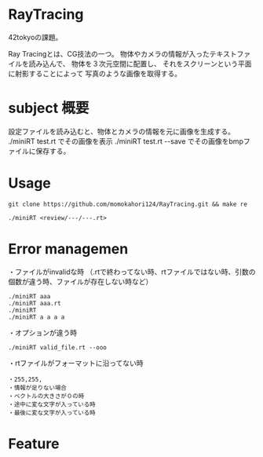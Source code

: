 # RayTracing

42tokyoの課題。

Ray Tracingとは、CG技法の一つ。
物体やカメラの情報が入ったテキストファイルを読み込んで、
物体を３次元空間に配置し、
それをスクリーンという平面に射影することによって
写真のような画像を取得する。

# subject 概要

設定ファイルを読み込むと、物体とカメラの情報を元に画像を生成する。
./miniRT test.rt でその画像を表示
./miniRT test.rt --save でその画像をbmpファイルに保存する。

# Usage

`git clone https://github.com/momokahori124/RayTracing.git && make re`

`./miniRT <review/---/---.rt> `

# Error managemen

・ファイルがinvalidな時
（.rtで終わってない時、rtファイルではない時、引数の個数が違う時、ファイルが存在しない時など）

```
./miniRT aaa
./miniRT aaa.rt
./miniRT
./miniRT a a a a
```

・オプションが違う時
```
./miniRT valid_file.rt --ooo
```

・rtファイルがフォーマットに沿ってない時
 
```
・255,255, 
・情報が足りない場合
・ベクトルの大きさが０の時
・途中に変な文字が入っている時
・最後に変な文字が入っている時
```

# Feature


